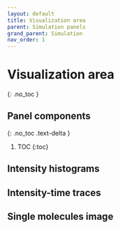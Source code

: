 ```yaml
---
layout: default
title: Visualization area
parent: Simulation panels
grand_parent: Simulation
nav_order: 1
---
```


# Visualization area
{: .no_toc }

## Panel components
{: .no_toc .text-delta }

1. TOC
{:toc}

## Intensity histograms

## Intensity-time traces

## Single molecules image